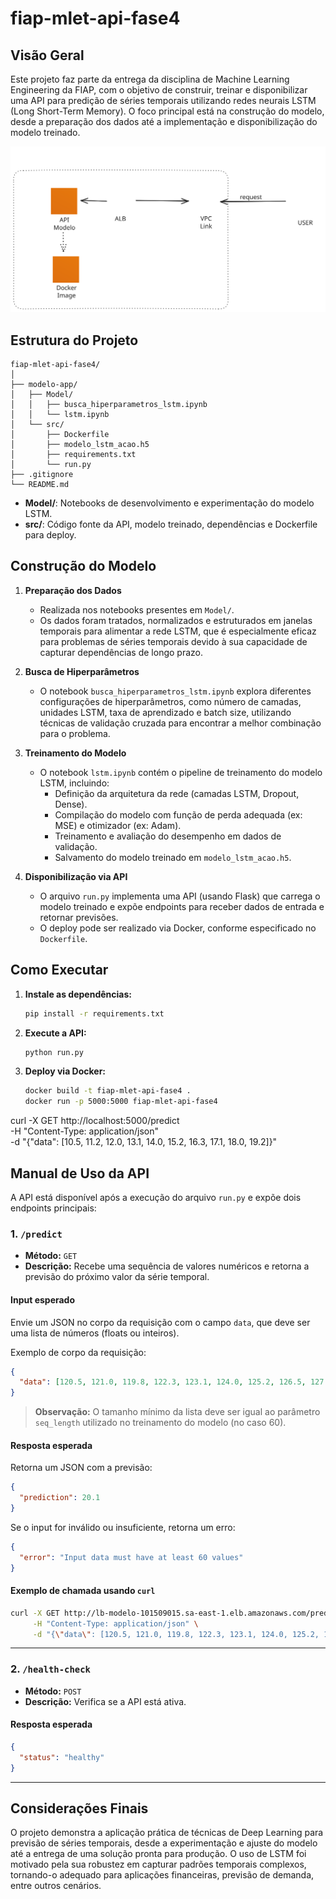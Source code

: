 

# fiap-mlet-api-fase4

## Visão Geral

Este projeto faz parte da entrega da disciplina de Machine Learning Engineering da FIAP, com o objetivo de construir, treinar e disponibilizar uma API para predição de séries temporais utilizando redes neurais LSTM (Long Short-Term Memory). O foco principal está na construção do modelo, desde a preparação dos dados até a implementação e disponibilização do modelo treinado.

<p align="center">
  <img src="arquitetura.svg" alt="Arquitetura do Projeto" width="600"/>
</p>

## Estrutura do Projeto

```plaintext
fiap-mlet-api-fase4/
│
├── modelo-app/
│   ├── Model/
│   │   ├── busca_hiperparametros_lstm.ipynb
│   │   └── lstm.ipynb
│   └── src/
│       ├── Dockerfile
│       ├── modelo_lstm_acao.h5
│       ├── requirements.txt
│       └── run.py
├── .gitignore
└── README.md
```

- **Model/**: Notebooks de desenvolvimento e experimentação do modelo LSTM.  
- **src/**: Código fonte da API, modelo treinado, dependências e Dockerfile para deploy.


## Construção do Modelo


1. **Preparação dos Dados**
   - Realizada nos notebooks presentes em `Model/`.
   - Os dados foram tratados, normalizados e estruturados em janelas temporais para alimentar a rede LSTM, que é especialmente eficaz para problemas de séries temporais devido à sua capacidade de capturar dependências de longo prazo.

2. **Busca de Hiperparâmetros**
   - O notebook `busca_hiperparametros_lstm.ipynb` explora diferentes configurações de hiperparâmetros, como número de camadas, unidades LSTM, taxa de aprendizado e batch size, utilizando técnicas de validação cruzada para encontrar a melhor combinação para o problema.

3. **Treinamento do Modelo**
   - O notebook `lstm.ipynb` contém o pipeline de treinamento do modelo LSTM, incluindo:
     - Definição da arquitetura da rede (camadas LSTM, Dropout, Dense).
     - Compilação do modelo com função de perda adequada (ex: MSE) e otimizador (ex: Adam).
     - Treinamento e avaliação do desempenho em dados de validação.
     - Salvamento do modelo treinado em `modelo_lstm_acao.h5`.

4. **Disponibilização via API**
   - O arquivo `run.py` implementa uma API (usando Flask) que carrega o modelo treinado e expõe endpoints para receber dados de entrada e retornar previsões.
   - O deploy pode ser realizado via Docker, conforme especificado no `Dockerfile`.


## Como Executar

1. **Instale as dependências:**
   ```bash
   pip install -r requirements.txt
   ```

2. **Execute a API:**
   ```bash
   python run.py
   ```

3. **Deploy via Docker:**
   ```bash
   docker build -t fiap-mlet-api-fase4 .
   docker run -p 5000:5000 fiap-mlet-api-fase4
   ```


curl -X GET http://localhost:5000/predict \
     -H "Content-Type: application/json" \
     -d "{\"data\": [10.5, 11.2, 12.0, 13.1, 14.0, 15.2, 16.3, 17.1, 18.0, 19.2]}"

## Manual de Uso da API

A API está disponível após a execução do arquivo `run.py` e expõe dois endpoints principais:

### 1. `/predict`
- **Método:** `GET`
- **Descrição:** Recebe uma sequência de valores numéricos e retorna a previsão do próximo valor da série temporal.

#### **Input esperado**
Envie um JSON no corpo da requisição com o campo `data`, que deve ser uma lista de números (floats ou inteiros).

Exemplo de corpo da requisição:
```json
{
  "data": [120.5, 121.0, 119.8, 122.3, 123.1, 124.0, 125.2, 126.5, 127.0, 128.3, 129.1, 130.0, 131.2, 132.5, 133.0, 134.3, 135.1, 136.0, 137.2, 138.5, 139.0, 140.3, 141.1, 142.0, 143.2, 144.5, 145.0, 146.3, 147.1, 148.0, 149.2, 150.5, 151.0, 152.3, 153.1, 154.0, 155.2, 156.5, 157.0, 158.3, 159.1, 160.0, 161.2, 162.5, 163.0, 164.3, 165.1, 166.0, 167.2, 168.5, 169.0, 170.3, 171.1, 172.0, 173.2, 174.5, 175.0, 176.3, 177.1, 178.0]
}
```
> **Observação:** O tamanho mínimo da lista deve ser igual ao parâmetro `seq_length` utilizado no treinamento do modelo (no caso 60).

#### **Resposta esperada**
Retorna um JSON com a previsão:
```json
{
  "prediction": 20.1
}
```
Se o input for inválido ou insuficiente, retorna um erro:
```json
{
  "error": "Input data must have at least 60 values"
}
```

#### **Exemplo de chamada usando `curl`**
```bash
curl -X GET http://lb-modelo-101509015.sa-east-1.elb.amazonaws.com/predict \
     -H "Content-Type: application/json" \
     -d "{\"data\": [120.5, 121.0, 119.8, 122.3, 123.1, 124.0, 125.2, 126.5, 127.0, 128.3, 129.1, 130.0, 131.2, 132.5, 133.0, 134.3, 135.1, 136.0, 137.2, 138.5, 139.0, 140.3, 141.1, 142.0, 143.2, 144.5, 145.0, 146.3, 147.1, 148.0, 149.2, 150.5, 151.0, 152.3, 153.1, 154.0, 155.2, 156.5, 157.0, 158.3, 159.1, 160.0, 161.2, 162.5, 163.0, 164.3, 165.1, 166.0, 167.2, 168.5, 169.0, 170.3, 171.1, 172.0, 173.2, 174.5, 175.0, 176.3, 177.1, 178.0]}"
```

---

### 2. `/health-check`
- **Método:** `POST`
- **Descrição:** Verifica se a API está ativa.

#### **Resposta esperada**
```json
{
  "status": "healthy"
}
```
---

## Considerações Finais

O projeto demonstra a aplicação prática de técnicas de Deep Learning para previsão de séries temporais, desde a experimentação e ajuste do modelo até a entrega de uma solução pronta para produção. O uso de LSTM foi motivado pela sua robustez em capturar padrões temporais complexos, tornando-o adequado para aplicações financeiras, previsão de demanda, entre outros cenários.

